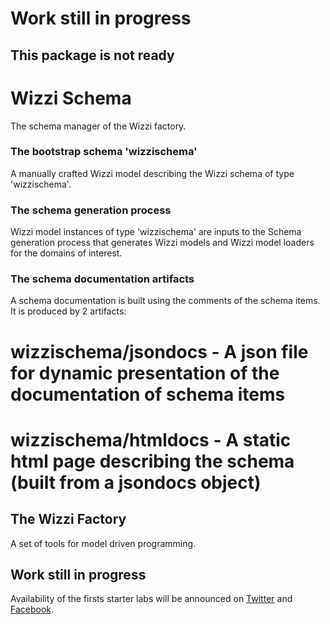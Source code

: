 ﻿# Work still in progress
## This package is not ready

# Wizzi Schema

The schema manager of the Wizzi factory.

### The bootstrap schema 'wizzischema'

A manually crafted Wizzi model describing the Wizzi schema of 
type 'wizzischema'. 

### The schema generation process

Wizzi model instances of type 'wizzischema' are inputs to 
the Schema generation process that generates 
Wizzi models and Wizzi model loaders for the domains of interest.

### The schema documentation artifacts

A schema documentation is built using the comments of the schema items.
It is produced by 2 artifacts:
# wizzischema/jsondocs - A json file for dynamic presentation of the documentation of schema items
# wizzischema/htmldocs - A static html page describing the schema (built from a jsondocs object)

## The Wizzi Factory

A set of tools for model driven programming.

## Work still in progress

Availability of the firsts starter labs will be announced 
on [Twitter](https://twitter.com/wizziteam) and [Facebook](https://www.facebook.com/wizzifactory).


